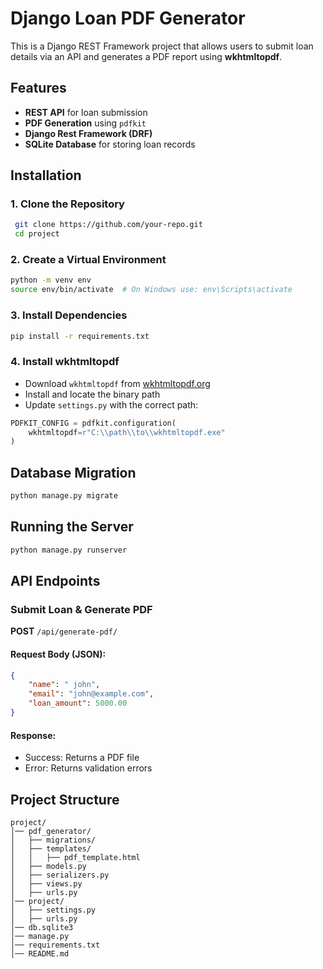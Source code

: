 # Django Loan PDF Generator

This is a Django REST Framework project that allows users to submit loan details via an API and generates a PDF report using **wkhtmltopdf**.

## Features
- **REST API** for loan submission
- **PDF Generation** using `pdfkit`
- **Django Rest Framework (DRF)**
- **SQLite Database** for storing loan records

## Installation

### 1. Clone the Repository
```bash
 git clone https://github.com/your-repo.git
 cd project
```

### 2. Create a Virtual Environment
```bash
python -m venv env
source env/bin/activate  # On Windows use: env\Scripts\activate
```

### 3. Install Dependencies
```bash
pip install -r requirements.txt
```

### 4. Install wkhtmltopdf
- Download `wkhtmltopdf` from [wkhtmltopdf.org](https://wkhtmltopdf.org/downloads.html)
- Install and locate the binary path
- Update `settings.py` with the correct path:
```python
PDFKIT_CONFIG = pdfkit.configuration(
    wkhtmltopdf=r"C:\\path\\to\\wkhtmltopdf.exe"
)
```

## Database Migration
```bash
python manage.py migrate
```

## Running the Server
```bash
python manage.py runserver
```

## API Endpoints
### Submit Loan & Generate PDF
**POST** `/api/generate-pdf/`
#### Request Body (JSON):
```json
{
    "name": " john",
    "email": "john@example.com",
    "loan_amount": 5000.00
}
```
#### Response:
- Success: Returns a PDF file
- Error: Returns validation errors

## Project Structure
```
project/
│── pdf_generator/
│   ├── migrations/
│   ├── templates/
│   │   ├── pdf_template.html
│   ├── models.py
│   ├── serializers.py
│   ├── views.py
│   ├── urls.py
│── project/
│   ├── settings.py
│   ├── urls.py
│── db.sqlite3
│── manage.py
│── requirements.txt
│── README.md
```



